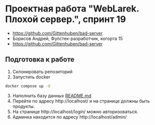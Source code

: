 # Проектная работа "WebLarek. Плохой сервер.", спринт 19

* https://github.com/Gittenhuben/bad-server
* Борисов Андрей, Фулстек-разработчик, когорта 15
* https://github.com/Gittenhuben/bad-server

## Подготовка к работе
1. Склонировать репозиторий
2. Запустить docker
```bash
docker compose up -d
```
3. Наполнить базу данных
[README.md](.dump%2FREADME.md)
4. Перейти по адресу http://localhost/ и на странице должны быть продукты.
5. На странице http://localhost/login/ можно авторизоваться.
6. Админка находится по адресу http://localhost/admin/

